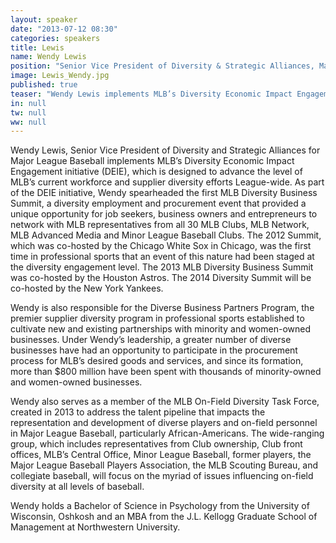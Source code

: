 ```yaml
---
layout: speaker
date: "2013-07-12 08:30"
categories: speakers
title: Lewis
name: Wendy Lewis
position: "Senior Vice President of Diversity & Strategic Alliances, Major League Baseball"
image: Lewis_Wendy.jpg
published: true
teaser: "Wendy Lewis implements MLB’s Diversity Economic Impact Engagement initiative (DEIE), which is designed to advance the level of MLB’s current workforce and supplier diversity efforts League-wide."
in: null
tw: null
ww: null
---
```


Wendy Lewis, Senior Vice President of Diversity and Strategic Alliances for Major League Baseball implements MLB’s Diversity Economic Impact Engagement initiative (DEIE), which is designed to advance the level of MLB’s current workforce and supplier diversity efforts League-wide. As part of the DEIE initiative, Wendy spearheaded the first MLB Diversity Business Summit, a diversity employment and procurement event that provided a unique opportunity for job seekers, business owners and entrepreneurs to network with MLB representatives from all 30 MLB Clubs, MLB Network, MLB Advanced Media and Minor League Baseball Clubs. The 2012 Summit, which was co-hosted by the Chicago White Sox in Chicago, was the first time in professional sports that an event of this nature had been staged at the diversity engagement level. The 2013 MLB Diversity Business Summit was co-hosted by the Houston Astros. The 2014 Diversity Summit will be co-hosted by the New York Yankees.

Wendy is also responsible for the Diverse Business Partners Program, the premier supplier diversity program in professional sports established to cultivate new and existing partnerships with minority and women-owned businesses. Under Wendy’s leadership, a greater number of diverse businesses have had an opportunity to participate in the procurement process for MLB’s desired goods and services, and since its formation, more than $800 million have been spent with thousands of minority-owned and women-owned businesses.

Wendy also serves as a member of the MLB On-Field Diversity Task Force, created in 2013 to address the talent pipeline that impacts the representation and development of diverse players and on-field personnel in Major League Baseball, particularly African-Americans. The wide-ranging group, which includes representatives from Club ownership, Club front offices, MLB’s Central Office, Minor League Baseball, former players, the Major League Baseball Players Association, the MLB Scouting Bureau, and collegiate baseball, will focus on the myriad of issues influencing on-field diversity at all levels of baseball.

Wendy holds a Bachelor of Science in Psychology from the University of Wisconsin, Oshkosh and an MBA from the J.L. Kellogg Graduate School of Management at Northwestern University.  
